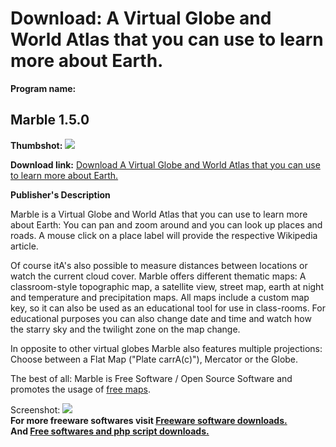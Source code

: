 # Download: A Virtual Globe and World Atlas that you can use to learn more about Earth.

**Program name:**

## Marble 1.5.0

  
**Thumbshot:** ![](http://www.freewarefiles.com/screenshot/marble_globe_md.jpg)   
  
**Download link:** [Download A Virtual Globe and World Atlas that you can use to learn more about Earth.](http://freesoftwares.boysofts.com/Marble_program_74407.html)  
  


**Publisher's Description**  
  


Marble is a Virtual Globe and World Atlas that you can use to learn more about Earth: You can pan and zoom around and you can look up places and roads. A mouse click on a place label will provide the respective Wikipedia article. 

Of course itA's also possible to measure distances between locations or watch the current cloud cover. Marble offers different thematic maps: A classroom-style topographic map, a satellite view, street map, earth at night and temperature and precipitation maps. All maps include a custom map key, so it can also be used as an educational tool for use in class-rooms. For educational purposes you can also change date and time and watch how the starry sky and the twilight zone on the map change.

In opposite to other virtual globes Marble also features multiple projections: Choose between a Flat Map ("Plate carrA(c)"), Mercator or the Globe.

The best of all: Marble is Free Software / Open Source Software and promotes the usage of [free maps](http://www.openstreetmap.org/). 

  
  
Screenshot: ![](http://www.freewarefiles.com/screenshot/marble_globe.jpg)   
**For more freeware softwares visit [Freeware software downloads.](http://freesoftwares.boysofts.com/)**   
**And [Free softwares and php script downloads.](http://www.boysofts.com/)**
